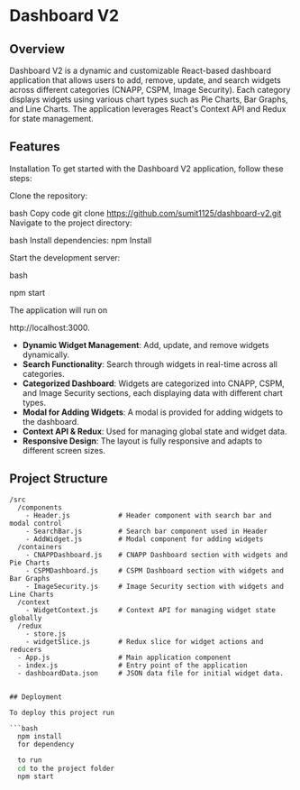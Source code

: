 # Dashboard V2

## Overview

Dashboard V2 is a dynamic and customizable React-based dashboard application that allows users to add, remove, update, and search widgets across different categories (CNAPP, CSPM, Image Security). Each category displays widgets using various chart types such as Pie Charts, Bar Graphs, and Line Charts. The application leverages React's Context API and Redux for state management.

## Features

Installation
To get started with the Dashboard V2 application, follow these steps:

Clone the repository:

bash
Copy code
git clone https://github.com/sumit1125/dashboard-v2.git
Navigate to the project directory:

bash
Install dependencies:
npm Install

Start the development server:

bash

npm start

The application will run on

 http://localhost:3000.

- **Dynamic Widget Management**: Add, update, and remove widgets dynamically.
- **Search Functionality**: Search through widgets in real-time across all categories.
- **Categorized Dashboard**: Widgets are categorized into CNAPP, CSPM, and Image Security sections, each displaying data with different chart types.
- **Modal for Adding Widgets**: A modal is provided for adding widgets to the dashboard.
- **Context API & Redux**: Used for managing global state and widget data.
- **Responsive Design**: The layout is fully responsive and adapts to different screen sizes.


## Project Structure

```plaintext
/src
  /components
    - Header.js            # Header component with search bar and modal control
    - SearchBar.js         # Search bar component used in Header
    - AddWidget.js         # Modal component for adding widgets
  /containers
    - CNAPPDashboard.js    # CNAPP Dashboard section with widgets and Pie Charts
    - CSPMDashboard.js     # CSPM Dashboard section with widgets and Bar Graphs
    - ImageSecurity.js     # Image Security section with widgets and Line Charts
  /context
    - WidgetContext.js     # Context API for managing widget state globally
  /redux
    - store.js
    - widgetSlice.js       # Redux slice for widget actions and reducers
  - App.js                 # Main application component
  - index.js               # Entry point of the application
  - dashboardData.json     # JSON data file for initial widget data.


## Deployment

To deploy this project run

```bash
  npm install 
  for dependency
```

```bash
  to run
  cd to the project folder
  npm start
```



